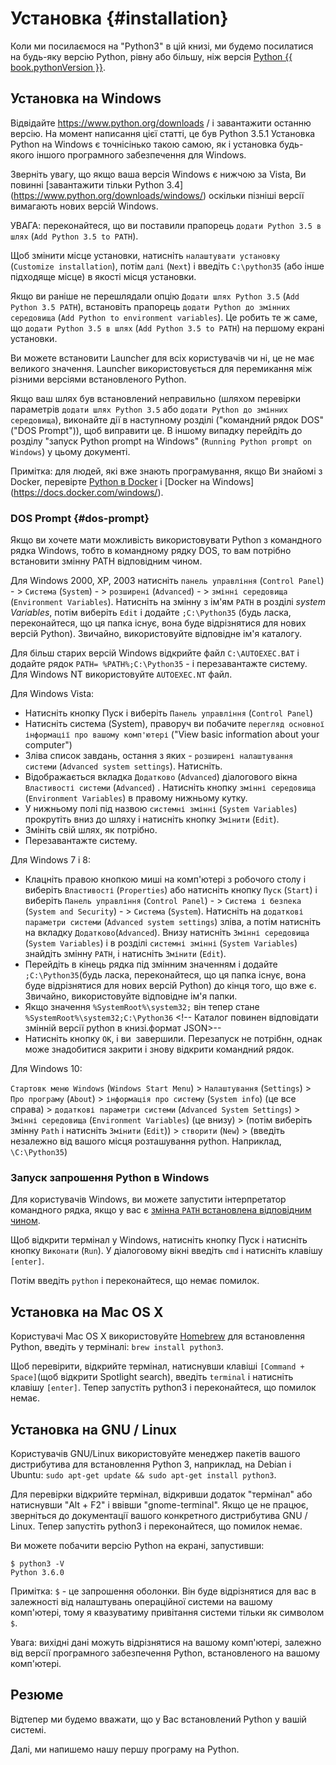 # Установка {#installation}

Коли ми посилаємося на "Python3" в цій книзі, ми будемо посилатися на будь-яку версію Python, рівну або більшу, ніж версія [Python {{ book.pythonVersion }}](https://www.python.org/downloads/).

## Установка на Windows

Відвідайте  https://www.python.org/downloads / і завантажити останню версію. На момент написання цієї статті, це був Python 3.5.1 
Установка Python на Windows є точнісінько такою самою, як і установка будь-якого іншого програмного забезпечення для Windows.

Зверніть увагу, що якщо ваша версія Windows є нижчою за Vista, Ви повинні [завантажити тільки Python 3.4] (https://www.python.org/downloads/windows/) оскільки пізніші версії вимагають нових версій Windows.

УВАГА: переконайтеся, що ви поставили прапорець `додати Python 3.5 в шлях` (`Add Python 3.5 to PATH`).

Щоб змінити місце установки, натисніть `налаштувати установку` (`Customize installation`), потім `далі` (`Next`) і введіть `C:\python35` (або інше підходяще місце) в якості місця установки.

Якщо ви раніше не перешлядали опцію `Додати шлях Python 3.5` (`Add Python 3.5 PATH`), встановіть прапорець `додати Python до змінних середовища` (`Add Python to environment variables`). Це робить те ж саме, що `додати Python 3.5 в шлях` (`Add Python 3.5 to PATH`) на першому екрані установки.

Ви можете встановити Launcher для всіх користувачів чи ні, це не має великого значення. Launcher використовується для перемикання між різними версіями встановленого Python.

Якщо ваш шлях був встановлений неправильно (шляхом перевірки параметрів `додати шлях Python 3.5` або `додати Python до змінних середовища`), виконайте дії в наступному розділі ("командний рядок DOS" ("DOS Prompt")), щоб виправити це. В іншому випадку перейдіть до розділу "запуск Python prompt на Windows" (`Running Python prompt on Windows`) у цьому документі.

Примітка: для людей, які вже знають програмування, якщо Ви знайомі з Docker, перевірте [Python в Docker](https://hub.docker.com/_/python/) і [Docker на Windows] (https://docs.docker.com/windows/).

### DOS Prompt {#dos-prompt}

Якщо ви хочете мати можливість використовувати Python з командного рядка Windows, тобто в командному рядку DOS, то вам потрібно встановити змінну PATH відповідним чином.

Для Windows 2000, XP, 2003 натисніть `панель управління` (`Control Panel`) - > `Система` (`System`) - > `розширені` (`Advanced`) - > `змінні середовища` (`Environment Variables`). Натисніть на змінну з ім'ям `PATH` в розділі _system Variables_, потім виберіть `Edit` і додайте `;C:\Python35` (будь ласка, переконайтеся, що ця папка існує, вона буде відрізнятися для нових версій Python). Звичайно, використовуйте відповідне ім'я каталогу.

<!-- The directory should match pythonVersion variable in book.json -->

Для більш старих версій Windows відкрийте файл `C:\AUTOEXEC.BAT` і додайте рядок `PATH= %PATH%;C:\Python35` - і перезавантажте систему. Для Windows NT використовуйте  `AUTOEXEC.NT` файл.


Для Windows Vista:

- Натисніть кнопку Пуск і виберіть `Панель управління` (`Control Panel`)
- Натисніть система (System), праворуч ви побачите `перегляд основної інформації про вашому комп'ютері` ("View basic information about your computer")
- Зліва список завдань, остання з яких - `розширені налаштування системи` (`Advanced system settings`). Натисніть.
- Відображається вкладка `Додатково` (`Advanced`) діалогового вікна `Властивості системи` (`Advanced`) . Натисніть кнопку `змінні середовища` (`Environment Variables`) в правому нижньому кутку.
- У нижньому полі під назвою `системні змінні` (`System Variables`) прокрутіть вниз до шляху і натисніть кнопку `Змінити` (`Edit`).
- Змініть свій шлях, як потрібно.
- Перезавантажте систему. 

Для Windows 7 і 8:

- Клацніть правою кнопкою миші на комп'ютері з робочого столу і виберіть `Властивості` (`Properties`) або натисніть кнопку `Пуск` (`Start`) і виберіть `Панель управління` (`Control Panel`) - > `Система і безпека` (`System and Security`) - > `Система` (`System`). Натисніть на `додаткові параметри системи` (`Advanced system settings`) зліва, а потім натисніть на вкладку `Додатково`(`Advanced`). Внизу натисніть `Змінні середовища` (`System Variables`) і в розділі `системні змінні` (`System Variables`) знайдіть змінну `PATH`, і натисніть `Змінити` (`Edit`).
- Перейдіть в кінець рядка під змінним значенням і додайте `;C:\Python35`(будь ласка, переконайтеся, що ця папка існує, вона буде відрізнятися для нових версій Python) до кінця того, що вже є. Звичайно, використовуйте відповідне ім'я папки.
- Якщо значення `%SystemRoot%\system32;` він тепер стане `%SystemRoot%\system32;C:\Python36` <!-- Каталог повинен відповідати змінній версії python в книзі.формат JSON>-- 
- Натисніть кнопку `ОК`, і ви  завершили. Перезапуск не потрібнн, однак може знадобитися закрити і знову відкрити командний рядок.

Для Windows 10:

`Стартовк меню Windows` (`Windows Start Menu`) > `Налаштування` (`Settings`) > `Про програму` (`About`) > `інформація про систему` (`System info`) (це все справа) > `додаткові параметри системи` (`Advanced System Settings`) > `Змінні середовища` (`Environment Variables`) (це внизу) > (потім виберіть змінну `Path` і натисніть `Змінити` (`Edit`)) > `створити` (`New`) > (введіть незалежно від вашого місця розташування python.  Наприклад, `\C:\Python35`)

### Запуск запрошення Python в Windows

Для користувачів Windows, ви можете запустити інтерпретатор командного рядка, якщо у вас є [змінна `PATH` встановлена відповідним чином](#dos-prompt).

Щоб відкрити термінал у Windows, натисніть кнопку Пуск і натисніть кнопку `Виконати` (`Run`). У діалоговому вікні введіть `cmd` і натисніть клавішу `[enter]`.

Потім введіть `python` і переконайтеся, що немає помилок.

## Установка на Mac OS X

Користувачі Mac OS X використовуйте [Homebrew](http://brew.sh) для встановлення Python, введіть у терміналі: `brew install python3`.

Щоб перевірити, відкрийте термінал, натиснувши клавіші `[Command + Space]`(щоб відкрити Spotlight search), введіть `terminal` і натисніть клавішу `[enter]`. Тепер запустіть python3 і переконайтеся, що помилок немає.

## Установка на GNU / Linux

Користувачів GNU/Linux використовуйте менеджер пакетів вашого дистрибутива для встановлення Python 3, наприклад, на Debian і Ubuntu: `sudo apt-get update && sudo apt-get install python3`.

Для перевірки відкрийте термінал, відкривши додаток "термінал" або натиснувши "Alt + F2" і ввівши "gnome-terminal". Якщо це не працює, зверніться до документації вашого конкретного дистрибутива GNU / Linux. Тепер запустіть python3 і переконайтеся, що помилок немає.

Ви можете побачити версію Python на екрані, запустивши:

<!-- The output should match pythonVersion variable in book.json -->
```
$ python3 -V
Python 3.6.0
```

Примітка: `$` - це запрошення оболонки. Він буде відрізнятися для вас в залежності від налаштувань операційної системи на вашому комп'ютері, тому я квазуватиму привітання системи тільки як символом `$`.

Увага: вихідні дані можуть відрізнятися на вашому комп'ютері, залежно від версії програмного забезпечення Python, встановленого на вашому комп'ютері.

## Резюме

Відтепер ми будемо вважати, що у Вас встановлений Python у вашій системі.

Далі, ми напишемо нашу першу програму на Python.